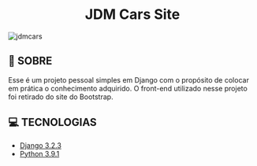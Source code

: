 <h1 align="center">JDM Cars Site</h1>

![jdmcars](https://github.com/gabrielrbas/jdm_cars_site/blob/main/jdm.gif)

## 📜 SOBRE

Esse é um projeto pessoal simples em Django com o propósito de colocar em prática o conhecimento adquirido. 
O front-end utilizado nesse projeto foi retirado do site do Bootstrap.

## 💻 TECNOLOGIAS
- [Django 3.2.3](https://www.djangoproject.com/)
- [Python 3.9.1](https://www.python.org/)

